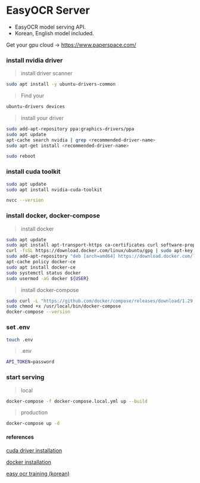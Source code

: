 # EasyOCR Server

- EasyOCR model serving API.
- Korean, English model included.

Get your gpu cloud -> https://www.paperspace.com/

### install nvidia driver

> install driver scanner
```bash
sudo apt install -y ubuntu-drivers-common
```

> Find your <recommended-driver-name>
```bash
ubuntu-drivers devices
```

> install your driver 
```bash
sudo add-apt-repository ppa:graphics-drivers/ppa
sudo apt update
apt-cache search nvidia | grep <recommended-driver-name>
sudo apt-get install <recommended-driver-name>
```

```bash
sudo reboot
```

### install cuda toolkit

```bash
sudo apt update
sudo apt install nvidia-cuda-toolkit
```

```bash
nvcc --version
```

### install docker, docker-compose

> install docker
```bash
sudo apt update
sudo apt install apt-transport-https ca-certificates curl software-properties-common
curl -fsSL https://download.docker.com/linux/ubuntu/gpg | sudo apt-key add -
sudo add-apt-repository "deb [arch=amd64] https://download.docker.com/linux/ubuntu focal stable"
apt-cache policy docker-ce
sudo apt install docker-ce
sudo systemctl status docker
sudo usermod -aG docker ${USER}
```

> install docker-compose
```bash
sudo curl -L "https://github.com/docker/compose/releases/download/1.29.2/docker-compose-$(uname -s)-$(uname -m)" -o /usr/local/bin/docker-compose
sudo chmod +x /usr/local/bin/docker-compose
docker-compose --version
```

### set .env

```bash
touch .env
```

> .env
```bash
API_TOKEN=password
```

### start serving

> local
```bash
docker-compose -f docker-compose.local.yml up --build
```

> production
```bash
docker-compose up -d
```

#### references

[cuda driver installation](https://linuxconfig.org/how-to-install-cuda-on-ubuntu-20-04-focal-fossa-linux)

[docker installation](https://www.digitalocean.com/community/tutorials/how-to-install-and-use-docker-on-ubuntu-20-04)

[easy ocr training (korean)](https://davelogs.tistory.com/94)